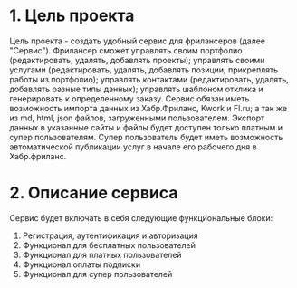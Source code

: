 # 1. Цель проекта
Цель проекта - создать удобный сервис для фрилансеров (далее "Сервис"). Фрилансер сможет управлять своим портфолио (редактировать, удалять, добавлять проекты); управлять своими услугами (редактировать, удалять, добавлять позиции; прикреплять работы из портфолио); управлять контактами (редактировать, удалять, добавлять разные типы данных); управлять шаблоном отклика и генерировать к определенному заказу. Сервис обязан иметь возможность импорта данных из Хабр.Фриланс, Kwork и Fl.ru; а так же из md, html, json файлов, загруженными пользователем. Экспорт данных в указанные сайты и файлы будет доступен только платным и супер пользователям. Супер пользователь будет иметь возможность автоматической публикации услуг в начале его рабочего дня в Хабр.фриланс.

# 2. Описание cервиса
Сервис будет включать в себя следующие функциональные блоки:
1. Регистрация, аутентификация и авторизация
2. Функционал для бесплатных пользователей
3. Функционал для платных пользователей
4. Функционал оплаты подписки
5. Функционал для супер пользователей
